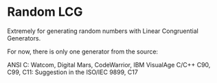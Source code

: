 # Random LCG

Extremely for generating random numbers with Linear Congruential Generators.

For now, there is only one generator from the source:

ANSI C: Watcom, Digital Mars, CodeWarrior, IBM VisualAge C/C++
C90, C99, C11: Suggestion in the ISO/IEC 9899, C17
